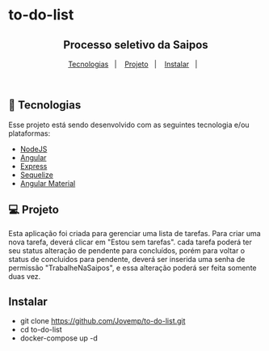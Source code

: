 # to-do-list
<meta charset="utf-8">

<h2 align="center">
  Processo seletivo da Saipos
</h2>
</p>

<p align="center">
  <a href="#rocket-tecnologias">Tecnologias</a>&nbsp;&nbsp;&nbsp;|&nbsp;&nbsp;&nbsp;
  <a href="#-projeto">Projeto</a>&nbsp;&nbsp;&nbsp;|&nbsp;&nbsp;&nbsp;
  <a href="#instalar">Instalar</a>&nbsp;&nbsp;&nbsp;|&nbsp;&nbsp;&nbsp;
</p>

<br>

## :rocket: Tecnologias

Esse projeto está sendo desenvolvido com as seguintes tecnologia e/ou plataformas:

- [NodeJS](https://nodejs.org/en/)
- [Angular](https://angular.io/)
- [Express](https://expressjs.com/)
- [Sequelize](https://sequelize.org/)
- [Angular Material](https://material.angular.io/)


## 💻 Projeto

Esta aplicação foi criada para gerenciar uma lista de tarefas.
Para criar uma nova tarefa, deverá clicar em "Estou sem tarefas".
cada tarefa poderá ter seu status alteração de pendente para concluídos, porém
para voltar o status de concluidos para pendente, deverá ser inserida uma senha
de permissão "TrabalheNaSaipos", e essa alteração poderá ser feita somente duas vez.


## Instalar

- git clone https://github.com/Jovemp/to-do-list.git
- cd to-do-list
- docker-compose up -d

